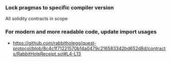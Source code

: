 ### Lock pragmas to specific compiler version

All solidity contracts in scope

### For modern and more readable code, update import usages

- https://github.com/rabbitholegg/quest-protocol/blob/8c4c1f71221570b14a0479c216583342bd652d8d/contracts/RabbitHoleReceipt.sol#L4-L13